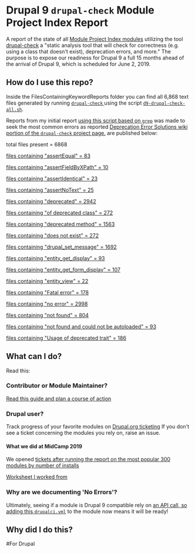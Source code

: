 # Drupal 9 `drupal-check` Module Project Index Report

A report of the state of all [Module Project Index modules](https://www.drupal.org/project/project_module/index?project-status=full&drupal_core=7234) utilizing the tool [drupal-check](https://github.com/mglaman/drupal-check) a "static analysis tool that will check for correctness (e.g. using a class that doesn't exist), deprecation errors, and more." The purpose is to expose our readiness for Drupal 9 a full 15 months ahead of the arrival of Drupal 9, which is scheduled for June 2, 2019.


## How do I use this repo?

Inside the FilesContainingKeywordReports folder you can find all 6,868 text files generated by running [`drupal-check` ](https://github.com/mglaman/drupal-check) using the script [`d9-drupal-check-all.sh`](https://github.com/mcdwayne/Drupal-9-Drupal-Check-Report-Files/blob/master/d9-drupal-check-all.sh).

Reports from my initial report [using this script based on `grep`](https://github.com/mcdwayne/Drupal-9-Drupal-Check-Report-Files/blob/master/quick-stats-tool-for-d9-readiness.sh) was made to seek the most common errors as reported [Deprecation Error Solutions
 wiki portion of the `drupal-check` project page.](https://github.com/mglaman/drupal-check/wiki/Deprecation-Error-Solutions) are published below:

total files present = 6868

[files containing "assertEqual" = 83](https://github.com/mcdwayne/Drupal-9-drupal-check-Report/blob/master/FilesContainingKeywordReports/assertEqualList.txt)

[files containing "assertFieldByXPath" = 10](https://github.com/mcdwayne/Drupal-9-drupal-check-Report/blob/master/FilesContainingKeywordReports/assertFieldByXPathList.txt)

[files containing "assertIdentical" = 23](https://github.com/mcdwayne/Drupal-9-drupal-check-Report/blob/master/FilesContainingKeywordReports/assertIdenticalList.txt)

[files containing "assertNoText" = 25](https://github.com/mcdwayne/Drupal-9-drupal-check-Report/blob/master/FilesContainingKeywordReports/assertNoTextList.txt)


[files containing "deprecated" = 2942](https://github.com/mcdwayne/Drupal-9-drupal-check-Report/blob/master/FilesContainingKeywordReports/containsDeprecatedList.txt)

[files containing "of deprecated class" = 272](https://github.com/mcdwayne/Drupal-9-drupal-check-Report/blob/master/FilesContainingKeywordReports/OfDeprecatedClassList.txt)

[files containing "deprecated method" = 1563](https://github.com/mcdwayne/Drupal-9-drupal-check-Report/blob/master/FilesContainingKeywordReports/DeprecatedMethodList.txt)

[files containing "does not exist" = 272](https://github.com/mcdwayne/Drupal-9-drupal-check-Report/blob/master/FilesContainingKeywordReports/DoesNotExistsList.txt)

[files containing "drupal_set_message" = 1692](https://github.com/mcdwayne/Drupal-9-drupal-check-Report/blob/master/FilesContainingKeywordReports/drupal_set_messageList.txt)

[files containing "entity_get_display" = 93](https://github.com/mcdwayne/Drupal-9-drupal-check-Report/blob/master/FilesContainingKeywordReports/entity_get_form_displayList.txt)

[files containing "entity_get_form_display" = 107](https://github.com/mcdwayne/Drupal-9-drupal-check-Report/blob/master/FilesContainingKeywordReports/entity_get_form_displayList.txt)

[files containing "entity_view" = 22](https://github.com/mcdwayne/Drupal-9-drupal-check-Report/blob/master/FilesContainingKeywordReports/EntityGetDisplayList.txt)

[files containing "Fatal error" = 178](https://github.com/mcdwayne/Drupal-9-drupal-check-Report/blob/master/FilesContainingKeywordReports/FatalErrorList.txt)

[files containing "no error" = 2998](https://github.com/mcdwayne/Drupal-9-drupal-check-Report/blob/master/FilesContainingKeywordReports/NoErrorList.txt)

[files containing "not found" = 804](https://github.com/mcdwayne/Drupal-9-drupal-check-Report/blob/master/FilesContainingKeywordReports/NotFoundList.txt)

[files containing "not found and could not be autoloaded" = 93](https://github.com/mcdwayne/Drupal-9-drupal-check-Report/blob/master/FilesContainingKeywordReports/NotFoundAndCouldNotBeAutoloaded.txt)

[files containing "Usage of deprecated trait" = 186](https://github.com/mcdwayne/Drupal-9-drupal-check-Report/blob/master/FilesContainingKeywordReports/UsageOfDeprecatedTraitList.txt)

## What can I do?

Read this:

### Contributor or Module Maintainer?
[Read this guide and plan a course of action](https://github.com/mglaman/drupal-check/wiki/Drupal-9-Readiness)

### Drupal user?  

Track progress of your favorite modules on [Drupal.org ticketing](https://www.drupal.org/project/issues/search?issue_tags=Drupal%209%20compatibility)
If you don't see a ticket concerning the modules you rely on, raise an issue.  

#### What we did at MidCamp 2019

We opened [tickets after running the report on the most popular 300 modules by number of installs](https://www.drupal.org/project/issues/search?issue_tags=Drupal%209%20compatibility)

[Worksheet I worked from](https://docs.google.com/spreadsheets/d/1-W0k4vhdmw7ugzRdSa9orEc43_D5l6PPvUcrB8bw_-0/edit#gid=1026773715) 


### Why are we documenting 'No Errors'?

Ultimately, seeing if a module is Drupal 9 compatible rely on [an API call, so adding this `drupalci.yml`](https://gist.github.com/josephdpurcell/1c78367cedc15a075e4231a5a685ced9) to the module now means it will be ready!  

## Why did I do this?

#For Drupal

